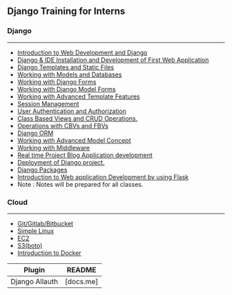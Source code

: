 ## Django Training for Interns

### Django
------
- [Introduction to Web Development and Django](docs/Introduction_to_web.md)
- [Django & IDE Installation and Development of First Web Application](docs/django_ideinstallation_and_firstapp.md)
- [Django Templates and Static Files]()
- [Working with Models and Databases]()
- [Working with Django Forms]()
- [Working with Django Model Forms]()
- [Working with Advanced Template Features]()
- [Session Management]()
- [User Authentication and Authorization]()
- [Class Based Views and CRUD Operations.]()
- [Operations with CBVs and FBVs]()
- [Django ORM]()
- [Working with Advanced Model Concept]()
- [Working with Middleware]()
- [Real time Project Blog Application development]()
- [Deployment of Django project.]()
- [Django Packages]()
- [Introduction to Web application Development by using Flask]()
- Note : Notes will be prepared for all classes.

### Cloud
-----
- [Git/Gitlab/Bitbucket]()
- [Simple Linux]()
- [EC2]()
- [S3(boto)]()
- [Introduction to Docker]()




| Plugin | README |
| ------ | ------ |
| Django Allauth | [docs.me] |